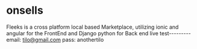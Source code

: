 # onsells
Fleeks is a cross platform local based Marketplace, utilizing ionic  and angular for the FrontEnd and Django python for Back end
live test---------
email: tilo@gmail.com
pass: anothertilo
